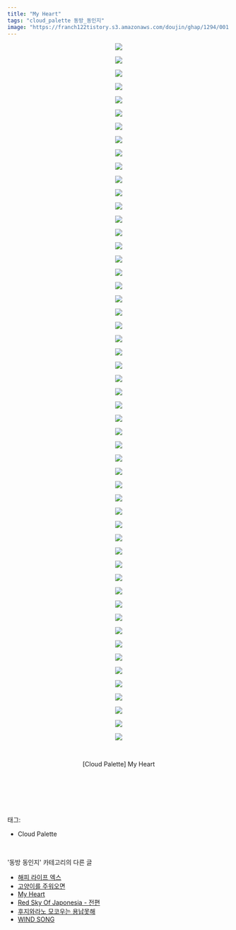```yaml
---
title: "My Heart"
tags: "cloud_palette 동방_동인지"
image: "https://franch122tistory.s3.amazonaws.com/doujin/ghap/1294/001.jpg"
---
```

<div class="article">
<p style="text-align: center; clear: none; float: none;"><img src="{{ site.imgserver8 }}/ghap/1294/001.jpg"/></p>
<p style="text-align: center; clear: none; float: none;"><img src="{{ site.imgserver8 }}/ghap/1294/002.jpg"/></p>
<p style="text-align: center; clear: none; float: none;"><img src="{{ site.imgserver8 }}/ghap/1294/003.jpg"/></p>
<p style="text-align: center; clear: none; float: none;"><img src="{{ site.imgserver8 }}/ghap/1294/004.jpg"/></p>
<p style="text-align: center; clear: none; float: none;"><img src="{{ site.imgserver8 }}/ghap/1294/005.jpg"/></p>
<p style="text-align: center; clear: none; float: none;"><img src="{{ site.imgserver8 }}/ghap/1294/006.jpg"/></p>
<p style="text-align: center; clear: none; float: none;"><img src="{{ site.imgserver8 }}/ghap/1294/007.jpg"/></p>
<p style="text-align: center; clear: none; float: none;"><img src="{{ site.imgserver8 }}/ghap/1294/008.jpg"/></p>
<p style="text-align: center; clear: none; float: none;"><img src="{{ site.imgserver8 }}/ghap/1294/009.jpg"/></p>
<p style="text-align: center; clear: none; float: none;"><img src="{{ site.imgserver8 }}/ghap/1294/010.jpg"/></p>
<p style="text-align: center; clear: none; float: none;"><img src="{{ site.imgserver8 }}/ghap/1294/011.jpg"/></p>
<p style="text-align: center; clear: none; float: none;"><img src="{{ site.imgserver8 }}/ghap/1294/012.jpg"/></p>
<p style="text-align: center; clear: none; float: none;"><img src="{{ site.imgserver8 }}/ghap/1294/013.jpg"/></p>
<p style="text-align: center; clear: none; float: none;"><img src="{{ site.imgserver8 }}/ghap/1294/014.jpg"/></p>
<p style="text-align: center; clear: none; float: none;"><img src="{{ site.imgserver8 }}/ghap/1294/015.jpg"/></p>
<p style="text-align: center; clear: none; float: none;"><img src="{{ site.imgserver8 }}/ghap/1294/016.jpg"/></p>
<p style="text-align: center; clear: none; float: none;"><img src="{{ site.imgserver8 }}/ghap/1294/017.jpg"/></p>
<p style="text-align: center; clear: none; float: none;"><img src="{{ site.imgserver8 }}/ghap/1294/018.jpg"/></p>
<p style="text-align: center; clear: none; float: none;"><img src="{{ site.imgserver8 }}/ghap/1294/019.jpg"/></p>
<p style="text-align: center; clear: none; float: none;"><img src="{{ site.imgserver8 }}/ghap/1294/020.jpg"/></p>
<p style="text-align: center; clear: none; float: none;"><img src="{{ site.imgserver8 }}/ghap/1294/021.jpg"/></p>
<p style="text-align: center; clear: none; float: none;"><img src="{{ site.imgserver8 }}/ghap/1294/022.jpg"/></p>
<p style="text-align: center; clear: none; float: none;"><img src="{{ site.imgserver8 }}/ghap/1294/023.jpg"/></p>
<p style="text-align: center; clear: none; float: none;"><img src="{{ site.imgserver8 }}/ghap/1294/024.jpg"/></p>
<p style="text-align: center; clear: none; float: none;"><img src="{{ site.imgserver8 }}/ghap/1294/025.jpg"/></p>
<p style="text-align: center; clear: none; float: none;"><img src="{{ site.imgserver8 }}/ghap/1294/026.jpg"/></p>
<p style="text-align: center; clear: none; float: none;"><img src="{{ site.imgserver8 }}/ghap/1294/027.jpg"/></p>
<p style="text-align: center; clear: none; float: none;"><img src="{{ site.imgserver8 }}/ghap/1294/028.jpg"/></p>
<p style="text-align: center; clear: none; float: none;"><img src="{{ site.imgserver8 }}/ghap/1294/029.jpg"/></p>
<p style="text-align: center; clear: none; float: none;"><img src="{{ site.imgserver8 }}/ghap/1294/030.jpg"/></p>
<p style="text-align: center; clear: none; float: none;"><img src="{{ site.imgserver8 }}/ghap/1294/031.jpg"/></p>
<p style="text-align: center; clear: none; float: none;"><img src="{{ site.imgserver8 }}/ghap/1294/032.jpg"/></p>
<p style="text-align: center; clear: none; float: none;"><img src="{{ site.imgserver8 }}/ghap/1294/033.jpg"/></p>
<p style="text-align: center; clear: none; float: none;"><img src="{{ site.imgserver8 }}/ghap/1294/034.jpg"/></p>
<p style="text-align: center; clear: none; float: none;"><img src="{{ site.imgserver8 }}/ghap/1294/035.jpg"/></p>
<p style="text-align: center; clear: none; float: none;"><img src="{{ site.imgserver8 }}/ghap/1294/036.jpg"/></p>
<p style="text-align: center; clear: none; float: none;"><img src="{{ site.imgserver8 }}/ghap/1294/037.jpg"/></p>
<p style="text-align: center; clear: none; float: none;"><img src="{{ site.imgserver8 }}/ghap/1294/038.jpg"/></p>
<p style="text-align: center; clear: none; float: none;"><img src="{{ site.imgserver8 }}/ghap/1294/039.jpg"/></p>
<p style="text-align: center; clear: none; float: none;"><img src="{{ site.imgserver8 }}/ghap/1294/040.jpg"/></p>
<p style="text-align: center; clear: none; float: none;"><img src="{{ site.imgserver8 }}/ghap/1294/041.jpg"/></p>
<p style="text-align: center; clear: none; float: none;"><img src="{{ site.imgserver8 }}/ghap/1294/042.jpg"/></p>
<p style="text-align: center; clear: none; float: none;"><img src="{{ site.imgserver8 }}/ghap/1294/043.jpg"/></p>
<p style="text-align: center; clear: none; float: none;"><img src="{{ site.imgserver8 }}/ghap/1294/044.jpg"/></p>
<p style="text-align: center; clear: none; float: none;"><img src="{{ site.imgserver8 }}/ghap/1294/045.jpg"/></p>
<p style="text-align: center; clear: none; float: none;"><img src="{{ site.imgserver8 }}/ghap/1294/046.jpg"/></p>
<p style="text-align: center; clear: none; float: none;"><img src="{{ site.imgserver8 }}/ghap/1294/047.jpg"/></p>
<p style="text-align: center; clear: none; float: none;"><img src="{{ site.imgserver8 }}/ghap/1294/048.jpg"/></p>
<p style="text-align: center; clear: none; float: none;"><img src="{{ site.imgserver8 }}/ghap/1294/049.jpg"/></p>
<p style="text-align: center; clear: none; float: none;"><img src="{{ site.imgserver8 }}/ghap/1294/050.jpg"/></p>
<p style="text-align: center; clear: none; float: none;"><img src="{{ site.imgserver8 }}/ghap/1294/051.jpg"/></p>
<p style="text-align: center; clear: none; float: none;"><img src="{{ site.imgserver8 }}/ghap/1294/052.jpg"/></p>
<p style="text-align: center; clear: none; float: none;"><img src="{{ site.imgserver8 }}/ghap/1294/053.jpg"/></p>
<p style="text-align: center; clear: none; float: none;"><br/></p>
<p style="text-align: center; clear: none; float: none;">[Cloud Palette] My Heart</p>
<p style="text-align: center; clear: none; float: none;"><br/></p>
<p><br/></p>
</div><br/>
<div class="tagTrail">
<p>태그: </p>
<ul>
<li>Cloud Palette</li>
</ul>
</div><br/>
<div class="another">
<p>'동방 동인지' 카테고리의 다른 글</p>
<ul>
<li><a href="/ghap_1297">해피 라이프 엑스</a></li>
<li><a href="/ghap_1296">고양이를 주워오면</a></li>
<li><a href="/ghap_1294">My Heart</a></li>
<li><a href="/ghap_1292">Red Sky Of Japonesia - 전편</a></li>
<li><a href="/ghap_1290">후지와라노 모코우는 용납못해</a></li>
<li><a href="/ghap_1289">WIND SONG</a></li>
</ul>
</div><br/>
<div class="cb_module cb_fluid">
<div class="cb_wrt cb_profile">
</div><!-- commentList close -->
</div><br/>
